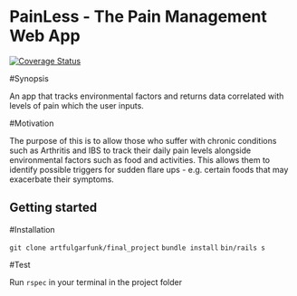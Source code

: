 # PainLess - The Pain Management Web App

[![Coverage Status](https://coveralls.io/repos/github/shezdev/final_project/badge.svg?branch=master)](https://coveralls.io/github/shezdev/final_project?branch=master)

#Synopsis

An app that tracks environmental factors and returns data correlated with levels of pain which the user inputs.

#Motivation

The purpose of this is to allow those who suffer with chronic conditions such as Arthritis and IBS to track their daily pain levels alongside environmental factors such as food and activities. This allows them to identify possible triggers for sudden flare ups - e.g. certain foods that may exacerbate their symptoms.

## Getting started

#Installation

`git clone artfulgarfunk/final_project`
`bundle install`
`bin/rails s`

#Test

Run `rspec` in your terminal in the project folder
